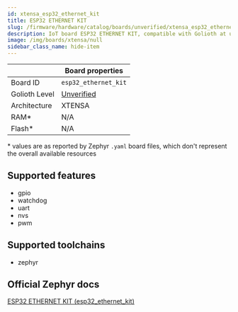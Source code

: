 ```yaml
---
id: xtensa_esp32_ethernet_kit
title: ESP32 ETHERNET KIT
slug: /firmware/hardware/catalog/boards/unverified/xtensa_esp32_ethernet_kit
description: IoT board ESP32 ETHERNET KIT, compatible with Golioth at unverified level.
image: /img/boards/xtensa/null
sidebar_class_name: hide-item
---
```


[//]: # (This is an auto-generated file, do not edit! Changes to it will be lost upon re-generation)



|                | Board properties     |
| -------------  | -------------------- |
| Board ID       | `esp32_ethernet_kit` |
| Golioth Level  | [Unverified](/firmware/hardware#unverified-boards) |
| Architecture   | XTENSA |
| RAM*           | N/A |
| Flash*         | N/A |

\* values are as reported by Zephyr `.yaml` board files, which don't represent the overall available resources



## Supported features

* gpio
* watchdog
* uart
* nvs
* pwm

## Supported toolchains

* zephyr

## Official Zephyr docs

[ESP32 ETHERNET KIT (esp32_ethernet_kit)](https://docs.zephyrproject.org/latest/boards/xtensa/esp32_ethernet_kit/doc/index.html)
